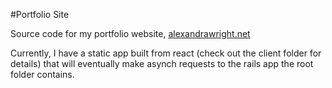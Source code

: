 #Portfolio Site

Source code for my portfolio website, [alexandrawright.net](http://www.alexandrawright.net)

Currently, I have a static app built from react (check out the client folder for details) that will eventually make asynch requests to the rails app the root folder contains.
